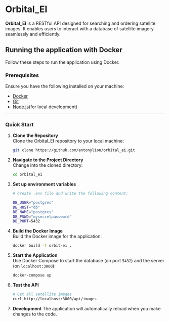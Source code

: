# Orbital_EI

**Orbital_EI** is a RESTful API designed for searching and ordering satellite images. It enables users to interact with a database of satellite imagery seamlessly and efficiently.


## Running the application with Docker

Follow these steps to run the application using Docker.

### Prerequisites
Ensure you have the following installed on your machine:
- [Docker](https://www.docker.com/)
- [Git](https://git-scm.com/)
- [Node.js](https://nodejs.org/en)(for local development)

---

### Quick Start
1. **Clone the Repository**  
   Clone the Orbital_EI repository to your local machine:
   ```sh
   git clone https://github.com/antonylion/orbital_ei.git
   ```

2. **Navigate to the Project Directory**  
   Change into the cloned directory:
   ```sh
   cd orbital_ei
   ```

3. **Set up environment variables**
   ```sh
   # Create .env file and write the following content:

   DB_USER="postgres"
   DB_HOST="db"
   DB_NAME="postgres"
   DB_PSWD="mysecretpassword"
   DB_PORT=5432
   ```

4. **Build the Docker Image**  
   Build the Docker image for the application:
   ```sh
   docker build -t orbit-ei .
   ```

5. **Start the Application**  
   Use Docker Compose to start the database (on port `5432`) and the server (on `localhost:3000`):
   ```sh
   docker-compose up
   ```

6. **Test the API**
   ```sh
   # Get all satellite images
   curl http://localhost:3000/api/images
   ```

7. **Development**
   The application will automatically reload when you make changes to the code.